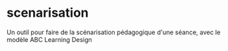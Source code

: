 # scenarisation
Un outil pour faire de la scénarisation pédagogique d'une séance, avec le modèle ABC Learning Design
